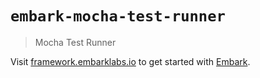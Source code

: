 # `embark-mocha-test-runner`

> Mocha Test Runner

Visit [framework.embarklabs.io](https://framework.embarklabs.io/) to get started with
[Embark](https://github.com/embarklabs/embark).
